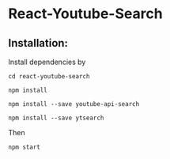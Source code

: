 # React-Youtube-Search
<h2>Installation:</h2>
<p>Install dependencies by </p>
<pre><code>cd react-youtube-search</code></pre>
<pre><code>npm install</code></pre>
<pre><code>npm install --save youtube-api-search</code></pre>
<pre><code>npm install --save ytsearch</code></pre>
Then
<pre><code>npm start</code></pre>
